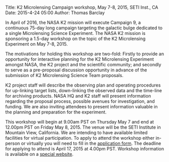 Title: K2 Microlensing Campaign workshop, May 7-8, 2015, SETI Inst., CA 
Date: 2015-4-24 05:00
Author: Thomas Barclay

In April of 2016, the NASA K2 mission will execute Campaign 9, a continuous 75-day long campaign targeting the galactic bulge dedicated to a single Microlensing Science Experiment. The NASA K2 mission is sponsoring a 1.5-day workshop on the topic of the K2 Microlensing Experiment on May 7-8, 2015.

The motivations for holding this workshop are two-fold: Firstly to provide an opportunity for interactive planning for the K2 Microlensing Experiment amongst NASA, the K2 project and the scientific community; and secondly to serve as a pre-proposal discussion opportunity in advance of the submission of K2 Microlensing Science Team proposals.

K2 project staff will describe the observing plan and operating procedures for up-linking target lists, down-linking the observed data and the time-line for archiving products. NASA HQ and K2 staff will present information regarding the proposal process, possible avenues for investigation, and funding. We are also inviting attendees to present information valuable in the planning and preparation for the experiment.

This workshop will begin at 9.00am PST on Thursday May 7 and end at 12.00pm PST on Friday May 8, 2015. The venue will be the SETI Institute in Mountain View, California. We are intending to have available limited facilities for virtual participation. To apply to attend the workshop either in-person or virtually you will need to fill in the [application form](http://goo.gl/forms/ESGRMC8vOJ). The deadline for applying to attend is April 17, 2015 at 4.00pm PST. Workshop information is available on a [special website](/K2MicrolensingWorkshop/).


